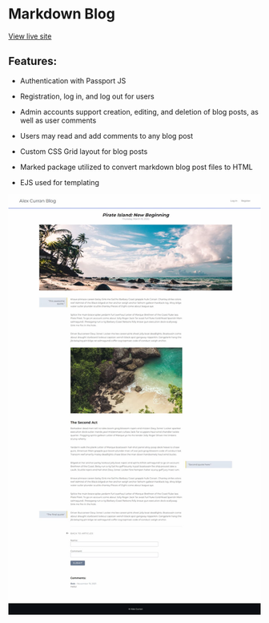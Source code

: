 # Markdown Blog

[View live site](https://express-blog.currandev.com)

## Features:

* Authentication with Passport JS

* Registration, log in, and log out for users

* Admin accounts support creation, editing, and deletion of blog posts, as well as user comments

* Users may read and add comments to any blog post

* Custom CSS Grid layout for blog posts

* Marked package utilized to convert markdown blog post files to HTML

* EJS used for templating

![Blog post page](./readme-imgs/readme-blog-post.min.jpg)